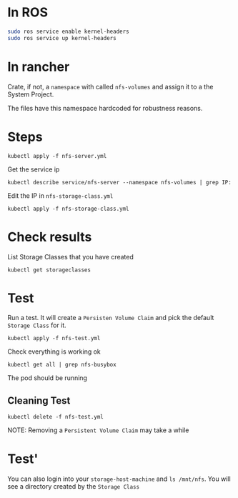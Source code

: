 # In ROS

```bash
sudo ros service enable kernel-headers
sudo ros service up kernel-headers
```

# In rancher

Crate, if not, a `namespace` with called `nfs-volumes` and assign it to a the System Project.

The files have this namespace hardcoded for robustness reasons.

# Steps

```
kubectl apply -f nfs-server.yml
```

Get the service ip

```
kubectl describe service/nfs-server --namespace nfs-volumes | grep IP:
```

Edit the IP in `nfs-storage-class.yml`

```
kubectl apply -f nfs-storage-class.yml
```

# Check results

List Storage Classes that you have created

```
kubectl get storageclasses
```

# Test

Run a test. It will create a `Persisten Volume Claim` and pick the default `Storage Class` for it.

```
kubectl apply -f nfs-test.yml
```

Check everything is working ok

```
kubectl get all | grep nfs-busybox
```

The pod should be running

## Cleaning Test

```
kubectl delete -f nfs-test.yml
```

NOTE: Removing a `Persistent Volume Claim` may take a while

# Test'

You can also login into your `storage-host-machine` and `ls /mnt/nfs`.
You will see a directory created by the `Storage Class`

